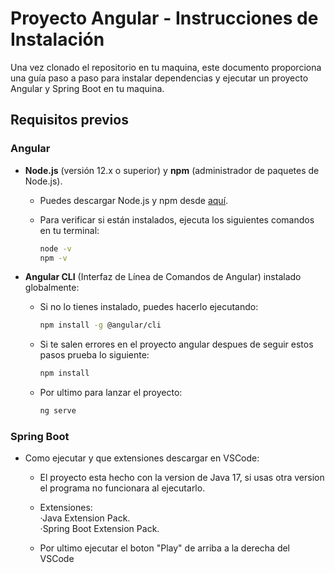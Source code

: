 # Proyecto Angular - Instrucciones de Instalación

Una vez clonado el repositorio en tu maquina, este documento proporciona una guía paso a paso para instalar dependencias y ejecutar un proyecto Angular y Spring Boot en tu maquina.

## Requisitos previos

### Angular
- **Node.js** (versión 12.x o superior) y **npm** (administrador de paquetes de Node.js).
  
  - Puedes descargar Node.js y npm desde [aquí](https://nodejs.org/).
    
  - Para verificar si están instalados, ejecuta los siguientes comandos en tu terminal:
    ```bash
    node -v
    npm -v
    ```
    
- **Angular CLI** (Interfaz de Línea de Comandos de Angular) instalado globalmente:
  - Si no lo tienes instalado, puedes hacerlo ejecutando:
    ```bash
    npm install -g @angular/cli
    ```

  - Si te salen errores en el proyecto angular despues de seguir estos pasos prueba lo siguiente:
    ```bash
    npm install
    ```

  - Por ultimo para lanzar el proyecto:
    ```bash
    ng serve
    ```
### Spring Boot
- Como ejecutar y que extensiones descargar en VSCode:
  - El proyecto esta hecho con la version de Java 17, si usas otra version el programa no funcionara al ejecutarlo.

  - Extensiones: <br>
    ·Java Extension Pack. <br>
    ·Spring Boot Extension Pack. <br>
 
  - Por ultimo ejecutar el boton "Play" de arriba a la derecha del VSCode




